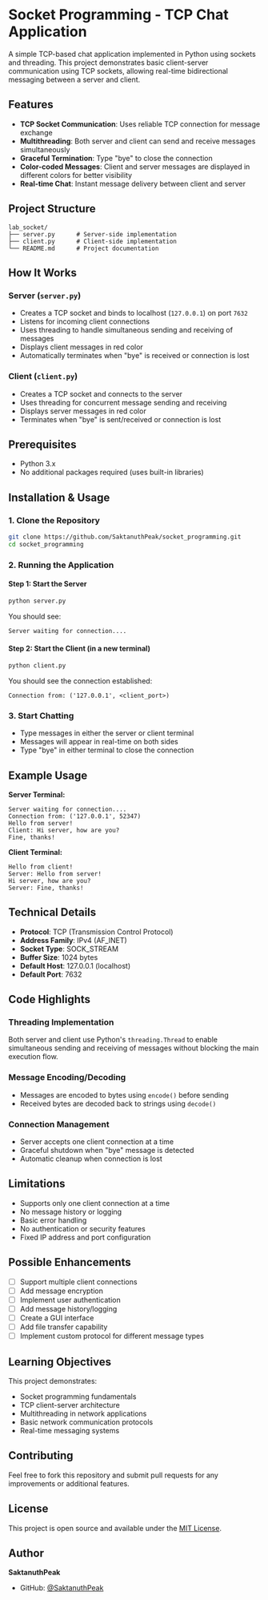 # Socket Programming - TCP Chat Application

A simple TCP-based chat application implemented in Python using sockets and threading. This project demonstrates basic client-server communication using TCP sockets, allowing real-time bidirectional messaging between a server and client.

## Features

- **TCP Socket Communication**: Uses reliable TCP connection for message exchange
- **Multithreading**: Both server and client can send and receive messages simultaneously
- **Graceful Termination**: Type "bye" to close the connection
- **Color-coded Messages**: Client and server messages are displayed in different colors for better visibility
- **Real-time Chat**: Instant message delivery between client and server

## Project Structure

```
lab_socket/
├── server.py      # Server-side implementation
├── client.py      # Client-side implementation
└── README.md      # Project documentation
```

## How It Works

### Server (`server.py`)
- Creates a TCP socket and binds to localhost (`127.0.0.1`) on port `7632`
- Listens for incoming client connections
- Uses threading to handle simultaneous sending and receiving of messages
- Displays client messages in red color
- Automatically terminates when "bye" is received or connection is lost

### Client (`client.py`)
- Creates a TCP socket and connects to the server
- Uses threading for concurrent message sending and receiving
- Displays server messages in red color
- Terminates when "bye" is sent/received or connection is lost

## Prerequisites

- Python 3.x
- No additional packages required (uses built-in libraries)

## Installation & Usage

### 1. Clone the Repository
```bash
git clone https://github.com/SaktanuthPeak/socket_programming.git
cd socket_programming
```

### 2. Running the Application

#### Step 1: Start the Server
```bash
python server.py
```
You should see:
```
Server waiting for connection....
```

#### Step 2: Start the Client (in a new terminal)
```bash
python client.py
```
You should see the connection established:
```
Connection from: ('127.0.0.1', <client_port>)
```

### 3. Start Chatting
- Type messages in either the server or client terminal
- Messages will appear in real-time on both sides
- Type "bye" in either terminal to close the connection

## Example Usage

**Server Terminal:**
```
Server waiting for connection....
Connection from: ('127.0.0.1', 52347)
Hello from server!
Client: Hi server, how are you?
Fine, thanks!
```

**Client Terminal:**
```
Hello from client!
Server: Hello from server!
Hi server, how are you?
Server: Fine, thanks!
```

## Technical Details

- **Protocol**: TCP (Transmission Control Protocol)
- **Address Family**: IPv4 (AF_INET)
- **Socket Type**: SOCK_STREAM
- **Buffer Size**: 1024 bytes
- **Default Host**: 127.0.0.1 (localhost)
- **Default Port**: 7632

## Code Highlights

### Threading Implementation
Both server and client use Python's `threading.Thread` to enable simultaneous sending and receiving of messages without blocking the main execution flow.

### Message Encoding/Decoding
- Messages are encoded to bytes using `encode()` before sending
- Received bytes are decoded back to strings using `decode()`

### Connection Management
- Server accepts one client connection at a time
- Graceful shutdown when "bye" message is detected
- Automatic cleanup when connection is lost

## Limitations

- Supports only one client connection at a time
- No message history or logging
- Basic error handling
- No authentication or security features
- Fixed IP address and port configuration

## Possible Enhancements

- [ ] Support multiple client connections
- [ ] Add message encryption
- [ ] Implement user authentication
- [ ] Add message history/logging
- [ ] Create a GUI interface
- [ ] Add file transfer capability
- [ ] Implement custom protocol for different message types

## Learning Objectives

This project demonstrates:
- Socket programming fundamentals
- TCP client-server architecture
- Multithreading in network applications
- Basic network communication protocols
- Real-time messaging systems

## Contributing

Feel free to fork this repository and submit pull requests for any improvements or additional features.

## License

This project is open source and available under the [MIT License](LICENSE).

## Author

**SaktanuthPeak**
- GitHub: [@SaktanuthPeak](https://github.com/SaktanuthPeak)
